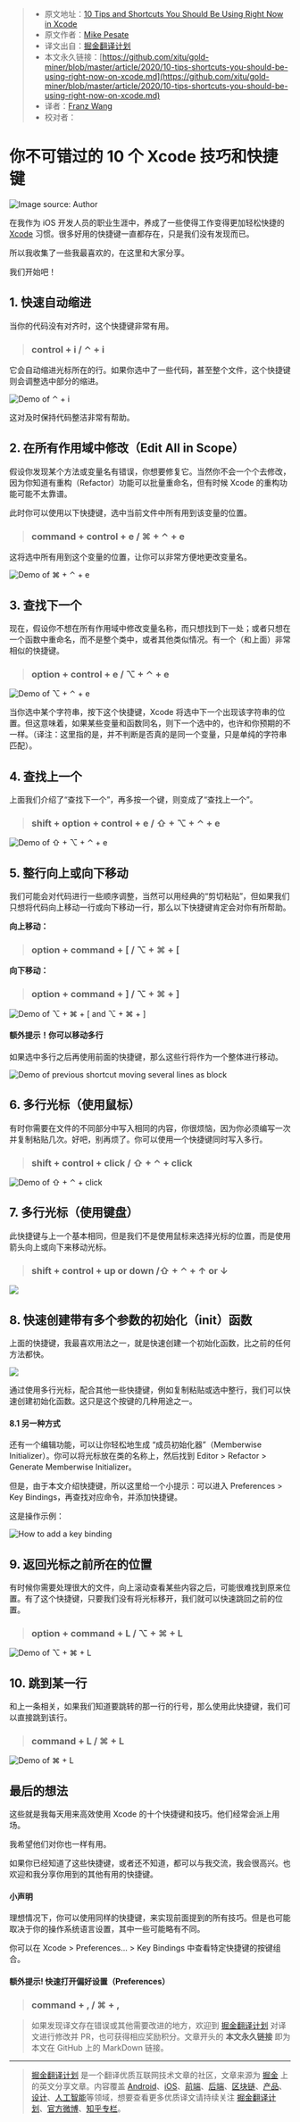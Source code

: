 > * 原文地址：[10 Tips and Shortcuts You Should Be Using Right Now in Xcode](https://medium.com/better-programming/10-tips-shortcuts-you-should-be-using-right-now-on-xcode-2e9e1b01511e)
> * 原文作者：[Mike Pesate](https://medium.com/@mpesate)
> * 译文出自：[掘金翻译计划](https://github.com/xitu/gold-miner)
> * 本文永久链接：[https://github.com/xitu/gold-miner/blob/master/article/2020/10-tips-shortcuts-you-should-be-using-right-now-on-xcode.md](https://github.com/xitu/gold-miner/blob/master/article/2020/10-tips-shortcuts-you-should-be-using-right-now-on-xcode.md)
> * 译者：[Franz Wang](https://github.com/Franz-Wang)
> * 校对者：

# 你不可错过的 10 个 Xcode 技巧和快捷键

![Image source: Author](https://cdn-images-1.medium.com/max/2800/1*-xfCo4HM6bQ4kieiOHOTGQ.png)

在我作为 iOS 开发人员的职业生涯中，养成了一些使得工作变得更加轻松快捷的 [Xcode](https://developer.apple.com/xcode/resources/) 习惯。很多好用的快捷键一直都存在，只是我们没有发现而已。

所以我收集了一些我最喜欢的，在这里和大家分享。

我们开始吧！

## 1. 快速自动缩进

当你的代码没有对齐时，这个快捷键非常有用。

> ### control + i / ⌃ + i

它会自动缩进光标所在的行。如果你选中了一些代码，甚至整个文件，这个快捷键则会调整选中部分的缩进。

![Demo of ⌃ + i](https://cdn-images-1.medium.com/max/2000/1*WPbPnBUY-SUzLEE9AiDPkA.gif)

这对及时保持代码整洁非常有帮助。

## 2. 在所有作用域中修改（Edit All in Scope）

假设你发现某个方法或变量名有错误，你想要修复它。当然你不会一个个去修改，因为你知道有重构（Refactor）功能可以批量重命名，但有时候 Xcode 的重构功能可能不太靠谱。

此时你可以使用以下快捷键，选中当前文件中所有用到该变量的位置。

> ### command + control + e / ⌘ + ⌃ + e

这将选中所有用到这个变量的位置，让你可以非常方便地更改变量名。

![Demo of ⌘ + ⌃ + e](https://cdn-images-1.medium.com/max/2000/1*-NKhqBvn7jLQk2nVOMbObA.gif)

## 3. 查找下一个

现在，假设你不想在所有作用域中修改变量名称，而只想找到下一处；或者只想在一个函数中重命名，而不是整个类中，或者其他类似情况。有一个（和上面）非常相似的快捷键。

> ### option + control + e / ⌥ + ⌃ + e

![Demo of ⌥ + ⌃ + e](https://cdn-images-1.medium.com/max/2000/1*T9oXtmeKZ9-fH5A-6tqtiA.gif)

当你选中某个字符串，按下这个快捷键，Xcode 将选中下一个出现该字符串的位置。但这意味着，如果某些变量和函数同名，则下一个选中的，也许和你预期的不一样。（译注：这里指的是，并不判断是否真的是同一个变量，只是单纯的字符串匹配）。


## 4. 查找上一个

上面我们介绍了“查找下一个”，再多按一个键，则变成了“查找上一个”。

> ### shift + option + control + e / ⇧ + ⌥ + ⌃ + e

![Demo of ⇧ + ⌥ + ⌃ + e](https://cdn-images-1.medium.com/max/2000/1*3KQPZ1zDdgAreauSlXKMgw.gif)

## 5. 整行向上或向下移动

我们可能会对代码进行一些顺序调整，当然可以用经典的“剪切粘贴”，但如果我们只想将代码向上移动一行或向下移动一行，那么以下快捷键肯定会对你有所帮助。

**向上移动：**

> ### option + command + [ / ⌥ + ⌘ + [

**向下移动：**

> ### option + command + ] / ⌥ + ⌘ + ]

![Demo of ⌥ + ⌘ + [ and ⌥ + ⌘ + ]](https://cdn-images-1.medium.com/max/2000/1*RejIpD9jKgE8HOtKD_JsCA.gif)

#### 额外提示！你可以移动多行

如果选中多行之后再使用前面的快捷键，那么这些行将作为一个整体进行移动。

![Demo of previous shortcut moving several lines as block](https://cdn-images-1.medium.com/max/2000/1*NNCsSDveGTd_O0TBLrHbjQ.gif)


## 6. 多行光标（使用鼠标）

有时你需要在文件的不同部分中写入相同的内容，你很烦恼，因为你必须编写一次并复制粘贴几次。好吧，别再烦了。你可以使用一个快捷键同时写入多行。

> ### shift + control + click / ⇧ + ⌃ + click

![Demo of ⇧ + ⌃ + click](https://cdn-images-1.medium.com/max/2000/1*SIOMgVWDQ477m5pjfSJiHw.gif)

## 7. 多行光标（使用键盘）

此快捷键与上一个基本相同，但是我们不是使用鼠标来选择光标的位置，而是使用箭头向上或向下来移动光标。

> ### shift + control + up or down /⇧ + ⌃ + ↑ or ↓

![](https://cdn-images-1.medium.com/max/2000/1*1vC7b4sj4U_rIGvbM94fMw.gif)

## 8. 快速创建带有多个参数的初始化（init）函数

上面的快捷键，我最喜欢用法之一，就是快速创建一个初始化函数，比之前的任何方法都快。

![](https://cdn-images-1.medium.com/max/2000/1*8G_uBAI7tyIhejpOBqlMLw.gif)

通过使用多行光标，配合其他一些快捷键，例如复制粘贴或选中整行，我们可以快速创建初始化函数。这只是这个按键的几种用途之一。

#### 8.1 另一种方式

还有一个编辑功能，可以让你轻松地生成 “成员初始化器”（Memberwise Initializer）。你可以将光标放在类的名称上，然后找到 Editor > Refactor > Generate Memberwise Initializer。

但是，由于本文介绍快捷键，所以这里给一个小提示：可以进入 Preferences > Key Bindings，再查找对应命令，并添加快捷键。

这是操作示例：

![How to add a key binding](https://cdn-images-1.medium.com/max/2000/1*Rg1nkinvgq2hAfG4XLdWog.gif)

## 9. 返回光标之前所在的位置

有时候你需要处理很大的文件，向上滚动查看某些内容之后，可能很难找到原来位置。有了这个快捷键，只要我们没有将光标移开，我们就可以快速跳回之前的位置。

> ### option + command + L / ⌥ + ⌘ + L

![Demo of ⌥ + ⌘ + L](https://cdn-images-1.medium.com/max/2000/1*Cg9aSw5-Pcl75WJg859Wxw.gif)

## 10. 跳到某一行

和上一条相关，如果我们知道要跳转的那一行的行号，那么使用此快捷键，我们可以直接跳到该行。

> ### command + L / ⌘ + L

![Demo of ⌘ + L](https://cdn-images-1.medium.com/max/2000/1*N_UIb2ZCgPQQphMF5EIqjw.gif)

## 最后的想法

这些就是我每天用来高效使用 Xcode 的十个快捷键和技巧。他们经常会派上用场。

我希望他们对你也一样有用。

如果你已经知道了这些快捷键，或者还不知道，都可以与我交流，我会很高兴。也欢迎和我分享你用到的其他有用的快捷键。

#### 小声明

理想情况下，你可以使用同样的快捷键，来实现前面提到的所有技巧。但是也可能取决于你的操作系统语言设置，其中一些可能略有不同。

你可以在 Xcode > Preferences… > Key Bindings 中查看特定快捷键的按键组合。

#### 额外提示! 快速打开偏好设置（Preferences）

> ### command + , / ⌘ + ,

> 如果发现译文存在错误或其他需要改进的地方，欢迎到 [掘金翻译计划](https://github.com/xitu/gold-miner) 对译文进行修改并 PR，也可获得相应奖励积分。文章开头的 **本文永久链接** 即为本文在 GitHub 上的 MarkDown 链接。

---

> [掘金翻译计划](https://github.com/xitu/gold-miner) 是一个翻译优质互联网技术文章的社区，文章来源为 [掘金](https://juejin.im) 上的英文分享文章。内容覆盖 [Android](https://github.com/xitu/gold-miner#android)、[iOS](https://github.com/xitu/gold-miner#ios)、[前端](https://github.com/xitu/gold-miner#前端)、[后端](https://github.com/xitu/gold-miner#后端)、[区块链](https://github.com/xitu/gold-miner#区块链)、[产品](https://github.com/xitu/gold-miner#产品)、[设计](https://github.com/xitu/gold-miner#设计)、[人工智能](https://github.com/xitu/gold-miner#人工智能)等领域，想要查看更多优质译文请持续关注 [掘金翻译计划](https://github.com/xitu/gold-miner)、[官方微博](http://weibo.com/juejinfanyi)、[知乎专栏](https://zhuanlan.zhihu.com/juejinfanyi)。
